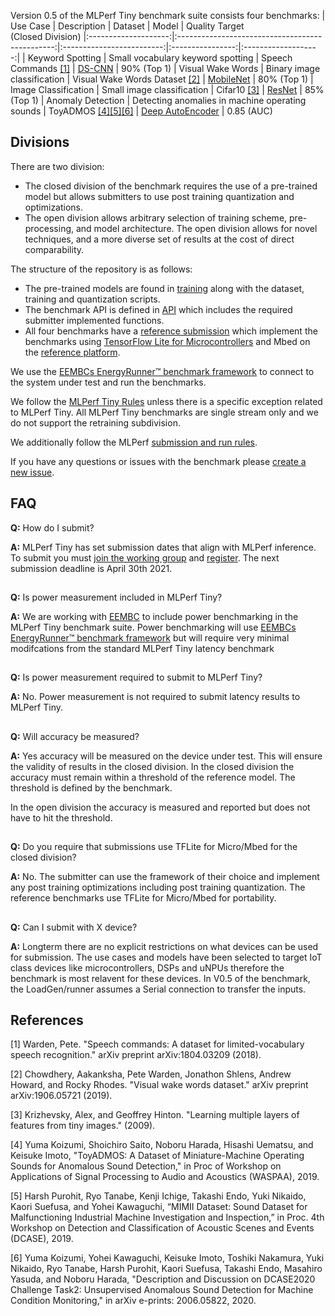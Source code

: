 Version 0.5 of the MLPerf Tiny benchmark suite consists four benchmarks:
|       Use Case       |                   Description                   |          Dataset          |       Model      | Quality Target<br>(Closed&#160;Division)
|:--------------------:|:-----------------------------------------------:|:-------------------------:|:----------------:|:-------------------:|
|   Keyword Spotting   |        Small vocabulary keyword spotting        |      Speech Commands [[1]](#1)                |      [DS-CNN](https://github.com/mlcommons/tiny/blob/master/v0.5/training/keyword_spotting/keras_model.py)   | 90% (Top 1)
|   Visual Wake Words  |           Binary image classification           | Visual Wake Words Dataset [[2]](#2)           |     [MobileNet](https://github.com/mlcommons/tiny/blob/master/v0.5/training/visual_wake_words/vww_model.py)    | 80% (Top 1)
| Image Classification |            Small image classification           |          Cifar10 [[3]](#3)                    |      [ResNet](https://github.com/mlcommons/tiny/blob/master/v0.5/training/image_classification/keras_model.py)      | 85% (Top 1)
|   Anomaly Detection  | Detecting anomalies in machine operating sounds |          ToyADMOS [[4]](#4)[[5]](#5)[[6]](#6) | [Deep AutoEncoder](https://github.com/mlcommons/tiny/blob/master/v0.5/training/anomaly_detection/keras_model.py) | 0.85 (AUC)

## Divisions

There are two division:
* The closed division of the benchmark requires the use of a pre-trained model but allows submitters to use post training quantization and optimizations.
* The open division allows arbitrary selection of training scheme, pre-processing, and model architecture. The open division allows for novel techniques, and a more diverse set of results at the cost of direct comparability.

The structure of the repository is as follows:
* The pre-trained models are found in [training](https://github.com/mlcommons/tiny/tree/master/v0.5/training) along with the dataset, training and quantization scripts.
* The benchmark API is defined in [API](https://github.com/mlcommons/tiny/tree/master/v0.5/api) which includes the required submitter implemented functions.
* All four benchmarks have a [reference submission](https://github.com/mlcommons/tiny/tree/master/v0.5/reference_submissions) which implement 
the benchmarks using [TensorFlow Lite for Microcontrollers](https://www.tensorflow.org/lite/microcontrollers) and Mbed on the [reference platform](https://www.st.com/en/microcontrollers-microprocessors/stm32l4r5zi.html).

We use the [EEMBCs EnergyRunner™ benchmark framework](https://github.com/eembc/ulpmark-ml) to connect to the system under test and run the benchmarks.

We follow the [MLPerf Tiny Rules](https://github.com/mlcommons/tiny/blob/master/v0.5/MLPerfTiny_Rules.adoc) unless there is a specific exception related to MLPerf Tiny. All MLPerf Tiny benchmarks are single stream only and we do not support the retraining subdivision.

We additionally follow the MLPerf [submission and run rules](https://github.com/mlcommons/policies/blob/master/submission_rules.adoc).

If you have any questions or issues with the benchmark please [create a new issue](https://github.com/mlcommons/tiny/issues).

## FAQ
**Q:** How do I submit?

**A:** MLPerf Tiny has set submission dates that align with MLPerf inference. To submit you must [join the working group](https://groups.google.com/u/4/a/mlcommons.org/g/tiny) and [register](https://forms.gle/GaB9Gc2MftothYpw7). The next submission deadline is April 30th 2021.
## 

**Q:** Is power measurement included in MLPerf Tiny?

**A:** We are working with [EEMBC](https://www.eembc.org/) to include power benchmarking in the MLPerf Tiny benchmark suite. Power benchmarking will use [EEMBCs EnergyRunner™ benchmark framework](https://github.com/eembc/ulpmark-ml) but will require very minimal modifcations from the standard MLPerf Tiny latency benchmark
## 

**Q:** Is power measurement required to submit to MLPerf Tiny?

**A:** No. Power measurement is not required to submit latency results to MLPerf Tiny.
## 

**Q:** Will accuracy be measured?

**A:** Yes accuracy will be measured on the device under test. This will ensure the validity of results in the closed division. In the closed division the accuracy must remain within a threshold of the reference model. The threshold is defined by the benchmark.

In the open division the accuracy is measured and reported but does not have to hit the threshold.
## 

**Q:** Do you require that submissions use TFLite for Micro/Mbed for the closed division?

**A:** No. The submitter can use the framework of their choice and implement any post training optimizations including post training quantization. The reference benchmarks use TFLite for Micro/Mbed for portability.
## 

**Q:** Can I submit with X device?

**A:** Longterm there are no explicit restrictions on what devices can be used for submission. The use cases and models have been selected to target IoT class devices like microcontrollers, DSPs and uNPUs therefore the benchmark is most relavent for these devices. In V0.5 of the benchmark, the LoadGen/runner assumes a Serial connection to transfer the inputs.

## References
<a id="1">[1]</a>
Warden, Pete. "Speech commands: A dataset for limited-vocabulary speech recognition." arXiv preprint arXiv:1804.03209 (2018).

<a id="2">[2]</a>
Chowdhery, Aakanksha, Pete Warden, Jonathon Shlens, Andrew Howard, and Rocky Rhodes. "Visual wake words dataset." arXiv preprint arXiv:1906.05721 (2019).

<a id="3">[3]</a>
Krizhevsky, Alex, and Geoffrey Hinton. "Learning multiple layers of features from tiny images." (2009).

<a id="4">[4]</a>
Yuma Koizumi, Shoichiro Saito, Noboru Harada, Hisashi Uematsu, and Keisuke Imoto, "ToyADMOS: A Dataset of Miniature-Machine Operating Sounds for Anomalous Sound Detection," in Proc of Workshop on Applications of Signal Processing to Audio and Acoustics (WASPAA), 2019.

<a id="5">[5]</a>
Harsh Purohit, Ryo Tanabe, Kenji Ichige, Takashi Endo, Yuki Nikaido, Kaori Suefusa, and Yohei Kawaguchi, “MIMII Dataset: Sound Dataset for Malfunctioning Industrial Machine Investigation and Inspection,” in Proc. 4th Workshop on Detection and Classification of Acoustic Scenes and Events (DCASE), 2019.

<a id="6">[6]</a>
Yuma Koizumi, Yohei Kawaguchi, Keisuke Imoto, Toshiki Nakamura, Yuki Nikaido, Ryo Tanabe, Harsh Purohit, Kaori Suefusa, Takashi Endo, Masahiro Yasuda, and Noboru Harada, "Description and Discussion on DCASE2020 Challenge Task2: Unsupervised Anomalous Sound Detection for Machine Condition Monitoring," in arXiv e-prints: 2006.05822, 2020.
